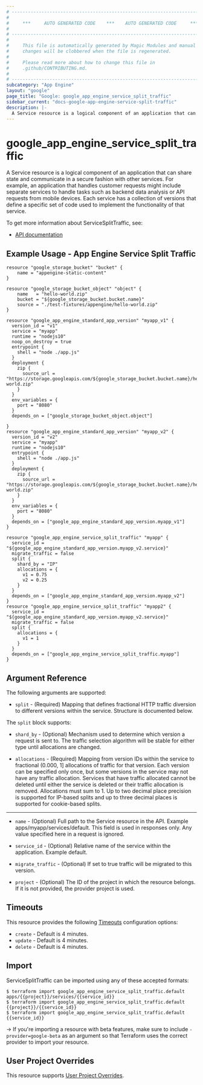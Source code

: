 ```yaml
---
# ----------------------------------------------------------------------------
#
#     ***     AUTO GENERATED CODE    ***    AUTO GENERATED CODE     ***
#
# ----------------------------------------------------------------------------
#
#     This file is automatically generated by Magic Modules and manual
#     changes will be clobbered when the file is regenerated.
#
#     Please read more about how to change this file in
#     .github/CONTRIBUTING.md.
#
# ----------------------------------------------------------------------------
subcategory: "App Engine"
layout: "google"
page_title: "Google: google_app_engine_service_split_traffic"
sidebar_current: "docs-google-app-engine-service-split-traffic"
description: |-
  A Service resource is a logical component of an application that can share state and communicate in a secure fashion with other services.
---
```


# google\_app\_engine\_service\_split\_traffic

A Service resource is a logical component of an application that can share state and communicate in a secure fashion with other services. 
For example, an application that handles customer requests might include separate services to handle tasks such as backend data analysis or API requests from mobile devices. 
Each service has a collection of versions that define a specific set of code used to implement the functionality of that service.


To get more information about ServiceSplitTraffic, see:

* [API documentation](https://cloud.google.com/appengine/docs/admin-api/reference/rest/v1/apps.services)

## Example Usage - App Engine Service Split Traffic


```hcl
resource "google_storage_bucket" "bucket" {
	name = "appengine-static-content"
}

resource "google_storage_bucket_object" "object" {
	name   = "hello-world.zip"
	bucket = "${google_storage_bucket.bucket.name}"
	source = "./test-fixtures/appengine/hello-world.zip"
}

resource "google_app_engine_standard_app_version" "myapp_v1" {
  version_id = "v1"
  service = "myapp"
  runtime = "nodejs10"
  noop_on_destroy = true
  entrypoint {
    shell = "node ./app.js"
  }
  deployment {
    zip {
      source_url = "https://storage.googleapis.com/${google_storage_bucket.bucket.name}/hello-world.zip"
    }  
  }
  env_variables = {
    port = "8080"
  } 
  depends_on = ["google_storage_bucket_object.object"]

}
resource "google_app_engine_standard_app_version" "myapp_v2" {
  version_id = "v2"
  service = "myapp"
  runtime = "nodejs10"
  entrypoint {
    shell = "node ./app.js"
  }
  deployment {
    zip {
      source_url = "https://storage.googleapis.com/${google_storage_bucket.bucket.name}/hello-world.zip"
    }  
  }
  env_variables = {
    port = "8080"
  } 
  depends_on = ["google_app_engine_standard_app_version.myapp_v1"]
}

resource "google_app_engine_service_split_traffic" "myapp" {
  service_id = "${google_app_engine_standard_app_version.myapp_v2.service}"
  migrate_traffic = false
  split {
    shard_by = "IP"
    allocations = {
      v1 = 0.75
      v2 = 0.25
    }
  }
  depends_on = ["google_app_engine_standard_app_version.myapp_v2"]
}
resource "google_app_engine_service_split_traffic" "myapp2" {
  service_id = "${google_app_engine_standard_app_version.myapp_v2.service}"
  migrate_traffic = false
  split {
    allocations = {
      v1 = 1
    }
  }
  depends_on = ["google_app_engine_service_split_traffic.myapp"]
}
```

## Argument Reference

The following arguments are supported:


* `split` -
  (Required)
  Mapping that defines fractional HTTP traffic diversion to different versions within the service.  Structure is documented below.


The `split` block supports:

* `shard_by` -
  (Optional)
  Mechanism used to determine which version a request is sent to. The traffic selection algorithm will be stable for either type until allocations are changed.

* `allocations` -
  (Required)
  Mapping from version IDs within the service to fractional (0.000, 1] allocations of traffic for that version. Each version can be specified only once, but some versions in the service may not have any traffic allocation. Services that have traffic allocated cannot be deleted until either the service is deleted or their traffic allocation is removed. Allocations must sum to 1. Up to two decimal place precision is supported for IP-based splits and up to three decimal places is supported for cookie-based splits.

- - -


* `name` -
  (Optional)
  Full path to the Service resource in the API. Example apps/myapp/services/default.
  This field is used in responses only. Any value specified here in a request is ignored.

* `service_id` -
  (Optional)
  Relative name of the service within the application. Example default.

* `migrate_traffic` -
  (Optional)
  If set to true traffic will be migrated to this version.

* `project` - (Optional) The ID of the project in which the resource belongs.
    If it is not provided, the provider project is used.



## Timeouts

This resource provides the following
[Timeouts](/docs/configuration/resources.html#timeouts) configuration options:

- `create` - Default is 4 minutes.
- `update` - Default is 4 minutes.
- `delete` - Default is 4 minutes.

## Import

ServiceSplitTraffic can be imported using any of these accepted formats:

```
$ terraform import google_app_engine_service_split_traffic.default apps/{{project}}/services/{{service_id}}
$ terraform import google_app_engine_service_split_traffic.default {{project}}/{{service_id}}
$ terraform import google_app_engine_service_split_traffic.default {{service_id}}
```

-> If you're importing a resource with beta features, make sure to include `-provider=google-beta`
as an argument so that Terraform uses the correct provider to import your resource.

## User Project Overrides

This resource supports [User Project Overrides](https://www.terraform.io/docs/providers/google/guides/provider_reference.html#user_project_override).
